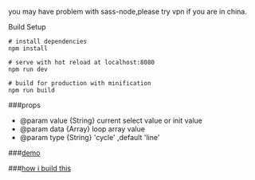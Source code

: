 you may have problem with sass-node,please try vpn if you are in china.

Build Setup

```
# install dependencies
npm install

# serve with hot reload at localhost:8080
npm run dev

# build for production with minification
npm run build

```
###props

   * @param value {String} current select value or init value
   * @param data {Array} loop array value
   * @param type {String} 'cycle' ,default 'line'
   
###[demo](https://www.k186studio.com/demos/iosPicker/)


###[how i build this](https://segmentfault.com/a/1190000004511992)
